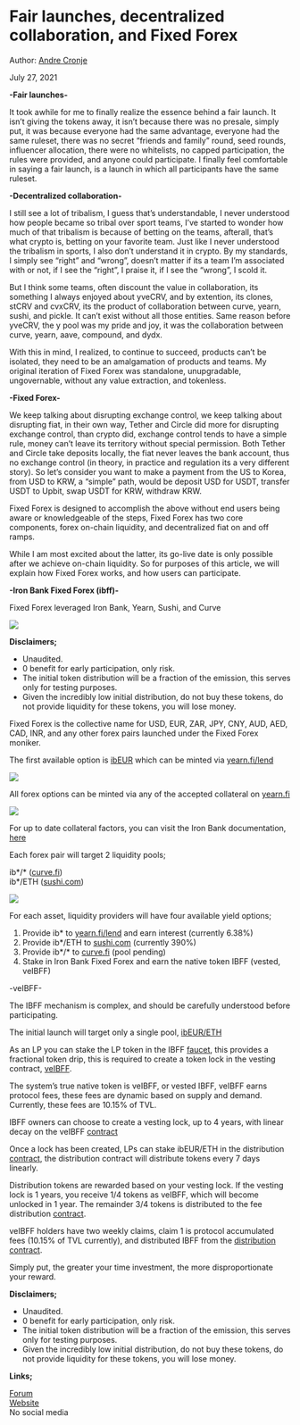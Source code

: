 # Fair launches, decentralized collaboration, and Fixed Forex

Author: [Andre Cronje](https://twitter.com/AndreCronjeTech)</br>

July 27, 2021

**\-Fair launches-**

It took awhile for me to finally realize the essence behind a fair launch. It isn’t giving the tokens away, it isn’t because there was no presale, simply put, it was because everyone had the same advantage, everyone had the same ruleset, there was no secret “friends and family” round, seed rounds, influencer allocation, there were no whitelists, no capped participation, the rules were provided, and anyone could participate. I finally feel comfortable in saying a fair launch, is a launch in which all participants have the same ruleset.

**\-Decentralized collaboration-**

I still see a lot of tribalism, I guess that’s understandable, I never understood how people became so tribal over sport teams, I’ve started to wonder how much of that tribalism is because of betting on the teams, afterall, that’s what crypto is, betting on your favorite team. Just like I never understood the tribalism in sports, I also don’t understand it in crypto. By my standards, I simply see “right” and “wrong”, doesn’t matter if its a team I’m associated with or not, if I see the “right”, I praise it, if I see the “wrong”, I scold it.

But I think some teams, often discount the value in collaboration, its something I always enjoyed about yveCRV, and by extention, its clones, stCRV and cvxCRV, its the product of collaboration between curve, yearn, sushi, and pickle. It can’t exist without all those entities. Same reason before yveCRV, the y pool was my pride and joy, it was the collaboration between curve, yearn, aave, compound, and dydx.

With this in mind, I realized, to continue to succeed, products can’t be isolated, they need to be an amalgamation of products and teams. My original iteration of Fixed Forex was standalone, unupgradable, ungovernable, without any value extraction, and tokenless.

**\-Fixed Forex-**

We keep talking about disrupting exchange control, we keep talking about disrupting fiat, in their own way, Tether and Circle did more for disrupting exchange control, than crypto did, exchange control tends to have a simple rule, money can’t leave its territory without special permission. Both Tether and Circle take deposits locally, the fiat never leaves the bank account, thus no exchange control (in theory, in practice and regulation its a very different story). So let’s consider you want to make a payment from the US to Korea, from USD to KRW, a “simple” path, would be deposit USD for USDT, transfer USDT to Upbit, swap USDT for KRW, withdraw KRW.

Fixed Forex is designed to accomplish the above without end users being aware or knowledgeable of the steps, Fixed Forex has two core components, forex on-chain liquidity, and decentralized fiat on and off ramps.

While I am most excited about the latter, its go-live date is only possible after we achieve on-chain liquidity. So for purposes of this article, we will explain how Fixed Forex works, and how users can participate.

**\-Iron Bank Fixed Forex (ibff)-**

Fixed Forex leveraged Iron Bank, Yearn, Sushi, and Curve

![](image1.jpg)

**Disclaimers;**

- Unaudited.
- 0 benefit for early participation, only risk.
- The initial token distribution will be a fraction of the emission, this serves only for testing purposes.
- Given the incredibly low initial distribution, do not buy these tokens, do not provide liquidity for these tokens, you will lose money.

Fixed Forex is the collective name for USD, EUR, ZAR, JPY, CNY, AUD, AED, CAD, INR, and any other forex pairs launched under the Fixed Forex moniker.

The first available option is [ibEUR](https://www.coingecko.com/en/coins/iron-bank-euro) which can be minted via [yearn.fi/lend](https://yearn.fi/lend)

![](image2.png)

All forex options can be minted via any of the accepted collateral on [yearn.fi](https://yearn.fi/lend)

![](image3.png)

For up to date collateral factors, you can visit the Iron Bank documentation, [here](https://docs.cream.finance/iron-bank/collateral-and-reserve-factor)

Each forex pair will target 2 liquidity pools;

ib\*/\* ([curve.fi](https://curve.fi/))  
ib\*/ETH ([sushi.com](https://sushi.com/))

![](image4.png)

For each asset, liquidity providers will have four available yield options;

1.  Provide ib\* to [yearn.fi/lend](https://yearn.fi/lend) and earn interest (currently 6.38%)
2.  Provide ib\*/ETH to [sushi.com](https://sushi.com/) (currently 390%)
3.  Provide ib\*/\* to [curve.fi](https://curve.fi/) (pool pending)
4.  Stake in Iron Bank Fixed Forex and earn the native token IBFF (vested, veIBFF)

\-veIBFF-

The IBFF mechanism is complex, and should be carefully understood before participating.

The initial launch will target only a single pool, [ibEUR/ETH](https://analytics.sushi.com/tokens/0x96e61422b6a9ba0e068b6c5add4ffabc6a4aae27)

As an LP you can stake the LP token in the IBFF [faucet](https://etherscan.io/address/0x7d254d9adc588126edaee52a1029278180a802e8), this provides a fractional token drip, this is required to create a token lock in the vesting contract, [veIBFF](https://etherscan.io/address/0x4d0518c9136025903751209ddddf6c67067357b1).

The system’s true native token is veIBFF, or vested IBFF, veIBFF earns protocol fees, these fees are dynamic based on supply and demand. Currently, these fees are 10.15% of TVL.

IBFF owners can choose to create a vesting lock, up to 4 years, with linear decay on the veIBFF [contract](https://etherscan.io/address/0x4d0518c9136025903751209ddddf6c67067357b1)

Once a lock has been created, LPs can stake ibEUR/ETH in the distribution [contract](https://etherscan.io/address/0x1da8a6fe33bd35b99505d67843eec9fa124f2d4b), the distribution contract will distribute tokens every 7 days linearly.

Distribution tokens are rewarded based on your vesting lock. If the vesting lock is 1 years, you receive 1/4 tokens as veIBFF, which will become unlocked in 1 year. The remainder 3/4 tokens is distributed to the fee distribution [contract](https://etherscan.io/address/0x83893c4a42f8654c2dd4ff7b4a7cd0e33ae8c859).

veIBFF holders have two weekly claims, claim 1 is protocol accumulated fees (10.15% of TVL currently), and distributed IBFF from the [distribution contract](https://etherscan.io/address/0x83893c4a42f8654c2dd4ff7b4a7cd0e33ae8c859).

Simply put, the greater your time investment, the more disproportionate your reward.

**Disclaimers;**

- Unaudited.
- 0 benefit for early participation, only risk.
- The initial token distribution will be a fraction of the emission, this serves only for testing purposes.
- Given the incredibly low initial distribution, do not buy these tokens, do not provide liquidity for these tokens, you will lose money.

**Links;**

[Forum](https://gov.yearn.finance/c/projects/fixed-forex/26)  
[Website](https://yearn.fi/lend)  
No social media
